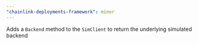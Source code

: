 ```yaml
---
"chainlink-deployments-framework": minor
---
```


Adds a `Backend` method to the `SimClient` to return the underlying simulated backend
